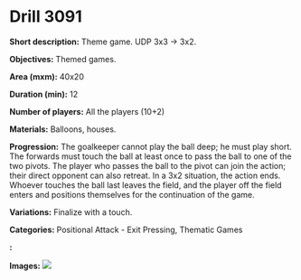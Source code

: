 # Drill 3091

**Short description:**
Theme game. UDP 3x3 -> 3x2.

**Objectives:**
Themed games.

**Area (mxm):**
40x20

**Duration (min):**
12

**Number of players:**
All the players (10+2)

**Materials:**
Balloons, houses.

**Progression:**
The goalkeeper cannot play the ball deep; he must play short. The forwards must touch the ball at least once to pass the ball to one of the two pivots. The player who passes the ball to the pivot can join the action; their direct opponent can also retreat. In a 3x2 situation, the action ends. Whoever touches the ball last leaves the field, and the player off the field enters and positions themselves for the continuation of the game.

**Variations:**
Finalize with a touch.

**Categories:**
Positional Attack - Exit Pressing, Thematic Games

**:**


**Images:**
![](https://www.coachingfutsal.com/\images\a3eaad36-c03d-47ea-9a14-f4f048a6afbb_61.png)

